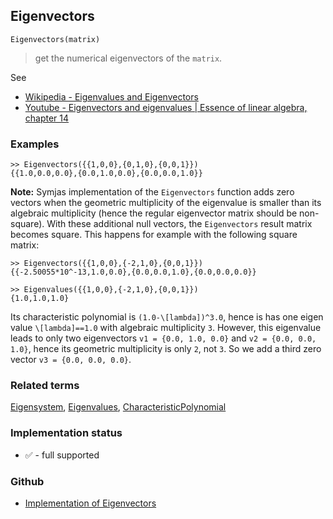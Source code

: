 ## Eigenvectors

```
Eigenvectors(matrix)
```

> get the numerical eigenvectors of the `matrix`.

See
* [Wikipedia - Eigenvalues and Eigenvectors](https://en.wikipedia.org/wiki/Eigenvalues_and_eigenvectors)
* [Youtube - Eigenvectors and eigenvalues | Essence of linear algebra, chapter 14](https://youtu.be/PFDu9oVAE-g)

### Examples

```
>> Eigenvectors({{1,0,0},{0,1,0},{0,0,1}})
{{1.0,0.0,0.0},{0.0,1.0,0.0},{0.0,0.0,1.0}}
```

**Note:** Symjas implementation of the `Eigenvectors` function adds zero vectors when the geometric multiplicity of the eigenvalue is smaller than its algebraic multiplicity (hence the regular eigenvector matrix should be non-square).
With these additional null vectors, the `Eigenvectors` result matrix becomes square. 
This happens for example with the following square matrix:

```
>> Eigenvectors({{1,0,0},{-2,1,0},{0,0,1}}) 
{{-2.50055*10^-13,1.0,0.0},{0.0,0.0,1.0},{0.0,0.0,0.0}} 

>> Eigenvalues({{1,0,0},{-2,1,0},{0,0,1}}) 
{1.0,1.0,1.0}
```

Its characteristic polynomial is `(1.0-\[lambda])^3.0`, hence is has one eigen value `\[lambda]==1.0`
with algebraic multiplicity `3`. However, this eigenvalue leads to only two eigenvectors
`v1 = {0.0, 1.0, 0.0}` and `v2 = {0.0, 0.0, 1.0}`, hence its geometric multiplicity is only `2`, not `3`.
So we add a third zero vector `v3 = {0.0, 0.0, 0.0}`.
 
### Related terms 
[Eigensystem](Eigensystem.md), [Eigenvalues](Eigenvalues.md), [CharacteristicPolynomial](CharacteristicPolynomial.md)






### Implementation status

* &#x2705; - full supported

### Github

* [Implementation of Eigenvectors](https://github.com/axkr/symja_android_library/blob/master/symja_android_library/matheclipse-core/src/main/java/org/matheclipse/core/builtin/LinearAlgebra.java#L2145) 
